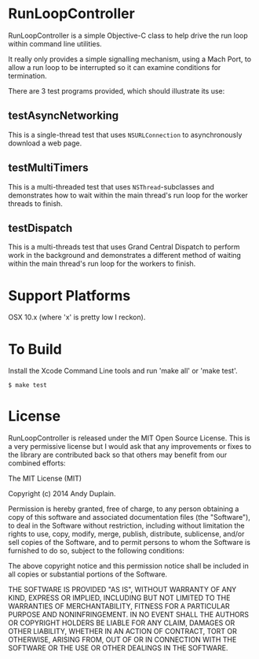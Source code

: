 RunLoopController
=================

RunLoopController is a simple Objective-C class to help drive the run loop within command line utilities.

It really only provides a simple signalling mechanism, using a Mach Port, to allow a run loop to be interrupted so it can examine conditions for termination.

There are 3 test programs provided, which should illustrate its use:

## testAsyncNetworking ##


This is a single-thread test that uses `NSURLConnection` to asynchronously download a web page.

## testMultiTimers ##

This is a multi-threaded test that uses `NSThread`-subclasses and demonstrates how to wait within the main thread's run loop for the worker threads to finish.

## testDispatch ##

This is a multi-threads test that uses Grand Central Dispatch to perform work in the background and demonstrates a different method of waiting within the main thread's run loop for the workers to finish.

Support Platforms
=================
OSX 10.x (where 'x' is pretty low I reckon).

To Build
========
Install the Xcode Command Line tools and run 'make all' or 'make test'.

    $ make test

License
=======

RunLoopController is released under the MIT Open Source License. This is a very permissive license but I would ask that any improvements or fixes to the library are contributed back so that others may benefit from our combined efforts:

The MIT License (MIT)

Copyright (c) 2014 Andy Duplain.

Permission is hereby granted, free of charge, to any person obtaining a copy of this software and associated documentation files (the "Software"), to deal in the Software without restriction, including without limitation the rights to use, copy, modify, merge, publish, distribute, sublicense, and/or sell copies of the Software, and to permit persons to whom the Software is furnished to do so, subject to the following conditions:

The above copyright notice and this permission notice shall be included in all copies or substantial portions of the Software.

THE SOFTWARE IS PROVIDED "AS IS", WITHOUT WARRANTY OF ANY KIND, EXPRESS OR IMPLIED, INCLUDING BUT NOT LIMITED TO THE WARRANTIES OF MERCHANTABILITY, FITNESS FOR A PARTICULAR PURPOSE AND NONINFRINGEMENT. IN NO EVENT SHALL THE AUTHORS OR COPYRIGHT HOLDERS BE LIABLE FOR ANY CLAIM, DAMAGES OR OTHER LIABILITY, WHETHER IN AN ACTION OF CONTRACT, TORT OR OTHERWISE, ARISING FROM, OUT OF OR IN CONNECTION WITH THE SOFTWARE OR THE USE OR OTHER DEALINGS IN THE SOFTWARE.